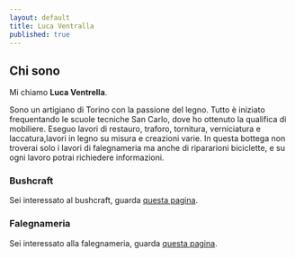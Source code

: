 ```yaml
---
layout: default
title: Luca Ventralla
published: true
---
```


## Chi sono

Mi chiamo **Luca Ventrella**.

Sono un artigiano di Torino con la passione del legno.
Tutto è iniziato frequentando le scuole tecniche San Carlo, dove ho ottenuto la qualifica di  mobiliere.
Eseguo lavori di restauro, traforo, tornitura, verniciatura e laccatura,lavori in legno su misura  e creazioni varie.
In questa bottega non troverai solo i lavori di falegnameria ma anche di ripararioni biciclette, e su ogni lavoro  potrai richiedere informazioni.

### Bushcraft

Sei interessato al bushcraft, guarda [questa pagina](./bushcraft).

### Falegnameria

Sei interessato alla falegnameria, guarda [questa pagina](./falegnameria).
